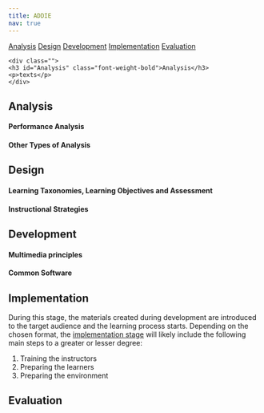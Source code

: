 ```yaml
---
title: ADDIE
nav: true
---
```


  <div class="text-center">
    <a href="#Analysis" class="btn btn-secondary btn-sm my-2" >Analysis</a>
    <a href="#Design" class="btn btn-secondary btn-sm my-2" >Design</a>
    <a href="#Development" class="btn btn-secondary btn-sm my-2" >Development</a>
    <a href="#Implementation" class="btn btn-secondary btn-sm my-2" >Implementation</a>
    <a href="#Evaluation" class="btn btn-secondary btn-sm my-2" >Evaluation</a>
  </div>
  
    <div class="">
    <h3 id="Analysis" class="font-weight-bold">Analysis</h3>
    <p>texts</p>
    </div>
## Analysis

#### Performance Analysis

#### Other Types of Analysis 

## Design

#### Learning Taxonomies, Learning Objectives and Assessment 

#### Instructional Strategies 

## Development

#### Multimedia principles

#### Common Software

## Implementation

During this stage, the materials created during development are introduced to the target audience and the learning process starts. Depending on the chosen format, the <a href="https://elearningindustry.com/getting-know-addie-implementation" target="_blank">implementation stage</a> will likely include the following main steps to a greater or lesser degree:

1. Training the instructors
2. Preparing the learners
3. Preparing the environment

## Evaluation
